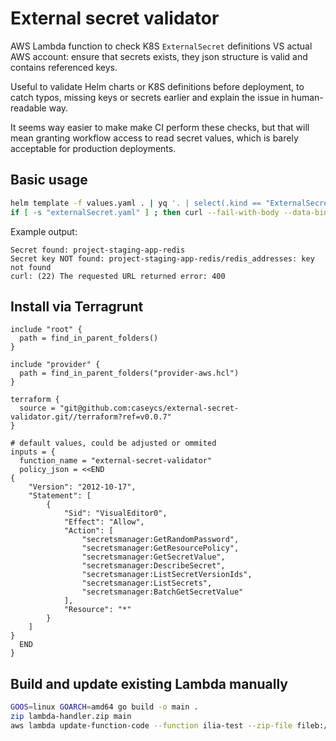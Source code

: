 # External secret validator

AWS Lambda function to check K8S `ExternalSecret` definitions VS actual AWS account: ensure that secrets exists, they json structure is valid and contains referenced keys.

Useful to validate Helm charts or K8S definitions before deployment, to catch typos, missing keys or secrets earlier and explain the issue in human-readable way.

It seems way easier to make make CI perform these checks, but that will mean granting workflow access to read secret values, which is barely acceptable for production deployments.

## Basic usage

```bash
helm template -f values.yaml . | yq '. | select(.kind == "ExternalSecret")' | tee externalSecret.yaml
if [ -s "externalSecret.yaml" ] ; then curl --fail-with-body --data-binary @externalSecret.yaml https://xxx.lambda-url.us-east-1.on.aws; fi
```

Example output:

```
Secret found: project-staging-app-redis
Secret key NOT found: project-staging-app-redis/redis_addresses: key not found
curl: (22) The requested URL returned error: 400
```

## Install via Terragrunt

```hcl
include "root" {
  path = find_in_parent_folders()
}

include "provider" {
  path = find_in_parent_folders("provider-aws.hcl")
}

terraform {
  source = "git@github.com:caseycs/external-secret-validator.git//terraform?ref=v0.0.7"
}

# default values, could be adjusted or ommited
inputs = {
  function_name = "external-secret-validator"
  policy_json = <<END
{
    "Version": "2012-10-17",
    "Statement": [
        {
            "Sid": "VisualEditor0",
            "Effect": "Allow",
            "Action": [
                "secretsmanager:GetRandomPassword",
                "secretsmanager:GetResourcePolicy",
                "secretsmanager:GetSecretValue",
                "secretsmanager:DescribeSecret",
                "secretsmanager:ListSecretVersionIds",
                "secretsmanager:ListSecrets",
                "secretsmanager:BatchGetSecretValue"
            ],
            "Resource": "*"
        }
    ]
}
  END
}
```

## Build and update existing Lambda manually

```bash
GOOS=linux GOARCH=amd64 go build -o main .
zip lambda-handler.zip main
aws lambda update-function-code --function ilia-test --zip-file fileb://lambda-handler.zip
```
